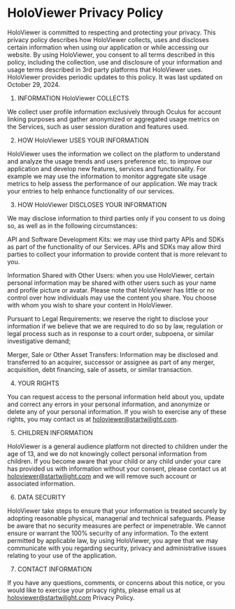 # HoloViewer Privacy Policy
 

HoloViewer is committed to respecting and protecting your privacy. This privacy policy describes how HoloViewer collects, uses and discloses certain information when using our application or while accessing our website. By using HoloViewer, you consent to all terms described in this policy, including the collection, use and disclosure of your information and usage terms described in 3rd party platforms that HoloViewer uses. HoloViewer provides periodic updates to this policy. It was last updated on October 29, 2024.



1. INFORMATION HoloViewer COLLECTS


We collect user profile information exclusively through Oculus for account linking purposes and gather anonymized or aggregated usage metrics on the Services, such as user session duration and features used. 



2. HOW HoloViewer USES YOUR INFORMATION 


HoloViewer uses the information we collect on the platform to understand and analyze the usage trends and users preference etc. to improve our application and develop new features, services and functionality. For example we may use the information to monitor aggregate site usage metrics to help assess the performance of our application. We may track your entries to help enhance functionality of our services.  



3. HOW HoloViewer DISCLOSES YOUR INFORMATION


We may disclose information to third parties only if you consent to us doing so, as well as in the following circumstances:


API and Software Development Kits: we may use third party APIs and SDKs as part of the functionality of our Services. APIs and SDKs may allow third parties to collect your information to provide content that is more relevant to you.


Information Shared with Other Users: when you use HoloViewer, certain personal information may be shared with other users such as your name and profile picture or avatar. Please note that HoloViewer has little or no control over how individuals may use the content you share. You choose with whom you wish to share your content in HoloViewer.


Pursuant to Legal Requirements: we reserve the right to disclose your information if we believe that we are required to do so by law, regulation or legal process such as in response to a court order, subpoena, or similar investigative demand;


Merger, Sale or Other Asset Transfers: Information may be disclosed and transferred to an acquirer, successor or assignee as part of any merger, acquisition, debt financing, sale of assets, or similar transaction.



4. YOUR RIGHTS


You can request access to the personal information held about you, update and correct any errors in your personal information, and anonymize or delete any of your personal information. If you wish to exercise any of these rights, you may contact us at holoviewer@startwilight.com.



5. CHILDREN INFORMATION


HoloViewer is a general audience platform not directed to children under the age of 13, and we do not knowingly collect personal information from children. If you become aware that your child or any child under your care has provided us with information without your consent, please contact us at holoviewer@startwilight.com and we will remove such account or associated information.



6. DATA SECURITY


HoloViewer take steps to ensure that your information is treated securely by adopting reasonable physical, managerial and technical safeguards. Please be aware that no security measures are perfect or impenetrable. We cannot ensure or warrant the 100% security of any information. To the extent permitted by applicable law, by using HoloViewer, you agree that we may communicate with you regarding security, privacy and administrative issues relating to your use of the application. 



7. CONTACT INFORMATION 


If you have any questions, comments, or concerns about this notice, or you would like to exercise your privacy rights, please email us at holoviewer@startwilight.com Privacy Policy.

